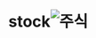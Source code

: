# stock![주식](https://github.com/Leekhoo/stock/assets/137920352/a01e3634-3ec5-473a-b3a2-8de4495d9ae5)
